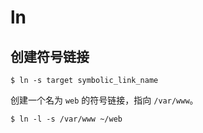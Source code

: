 # ln

## 创建符号链接

```
$ ln -s target symbolic_link_name
```

创建一个名为 `web` 的符号链接，指向 `/var/www`。

```
$ ln -l -s /var/www ~/web
```